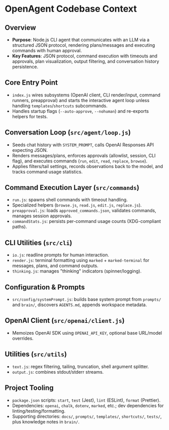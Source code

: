 # OpenAgent Codebase Context

## Overview
- **Purpose**: Node.js CLI agent that communicates with an LLM via a structured JSON protocol, rendering plans/messages and executing commands with human approval.
- **Key Features**: JSON protocol, command execution with timeouts and approvals, plan visualization, output filtering, and conversation history persistence.

## Core Entry Point
- `index.js` wires subsystems (OpenAI client, CLI render/input, command runners, preapproval) and starts the interactive agent loop unless handling `templates`/`shortcuts` subcommands.
- Handles startup flags (`--auto-approve`, `--nohuman`) and re-exports helpers for tests.

## Conversation Loop (`src/agent/loop.js`)
- Seeds chat history with `SYSTEM_PROMPT`, calls OpenAI Responses API expecting JSON.
- Renders messages/plans, enforces approvals (allowlist, session, CLI flag), and executes commands (`run`, `edit`, `read`, `replace`, `browse`).
- Applies filters/tail settings, records observations back to the model, and tracks command usage statistics.

## Command Execution Layer (`src/commands`)
- `run.js`: spawns shell commands with timeout handling.
- Specialized helpers (`browse.js`, `read.js`, `edit.js`, `replace.js`).
- `preapproval.js`: loads `approved_commands.json`, validates commands, manages session approvals.
- `commandStats.js`: persists per-command usage counts (XDG-compliant paths).

## CLI Utilities (`src/cli`)
- `io.js`: readline prompts for human interaction.
- `render.js`: terminal formatting using `marked` + `marked-terminal` for messages, plans, and command outputs.
- `thinking.js`: manages "thinking" indicators (spinner/logging).

## Configuration & Prompts
- `src/config/systemPrompt.js`: builds base system prompt from `prompts/` and `brain/`, discovers `AGENTS.md`, appends workspace metadata.

## OpenAI Client (`src/openai/client.js`)
- Memoizes OpenAI SDK using `OPENAI_API_KEY`, optional base URL/model overrides.

## Utilities (`src/utils`)
- `text.js`: regex filtering, tailing, truncation, shell argument splitter.
- `output.js`: combines stdout/stderr streams.

## Project Tooling
- `package.json` scripts: `start`, `test` (Jest), `lint` (ESLint), `format` (Prettier).
- Dependencies: `openai`, `chalk`, `dotenv`, `marked`, etc.; dev dependencies for linting/testing/formatting.
- Supporting directories: `docs/`, `prompts/`, `templates/`, `shortcuts/`, `tests/`, plus knowledge notes in `brain/`.
